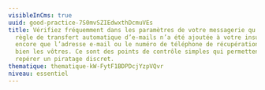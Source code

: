 ```yaml
---
visibleInCms: true
uuid: good-practice-7S0mvSZIEdwxthDcmuVEs
title: Vérifiez fréquemment dans les paramètres de votre messagerie qu’aucune
  règle de transfert automatique d’e-mails n’a été ajoutée à votre insu, ou
  encore que l’adresse e-mail ou le numéro de téléphone de récupération sont
  bien les vôtres. Ce sont des points de contrôle simples qui permettent de
  repérer un piratage discret.
thematique: thematique-kW-FytF1BDPDcjYzpVQvr
niveau: essentiel
---
```

